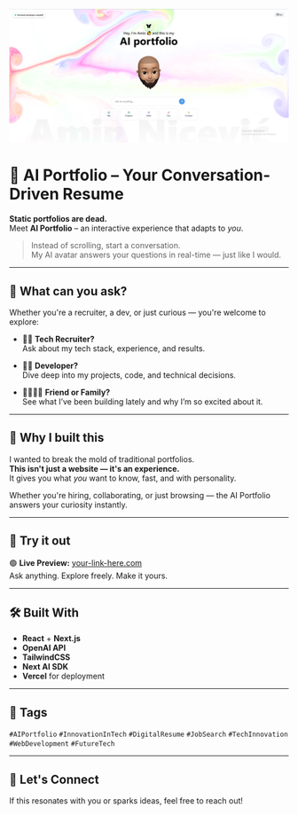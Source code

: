 <p align="center">
  <img src="assets/readme-photo.png" alt="AI Portfolio Preview" width="700"/>
</p>

# 🧠 AI Portfolio – Your Conversation-Driven Resume

**Static portfolios are dead.**  
Meet **AI Portfolio** – an interactive experience that adapts to *you*.

> Instead of scrolling, start a conversation.  
> My AI avatar answers your questions in real-time — just like I would.

---

## 💬 What can you ask?

Whether you're a recruiter, a dev, or just curious — you're welcome to explore:

- 🧑‍💼 **Tech Recruiter?**  
  Ask about my tech stack, experience, and results.

- 👨‍💻 **Developer?**  
  Dive deep into my projects, code, and technical decisions.

- 👨‍👩‍👧‍👦 **Friend or Family?**  
  See what I’ve been building lately and why I’m so excited about it.

---

## 🚀 Why I built this

I wanted to break the mold of traditional portfolios.  
**This isn't just a website — it's an experience.**  
It gives you what *you* want to know, fast, and with personality.

Whether you're hiring, collaborating, or just browsing — the AI Portfolio answers your curiosity instantly.

---

## 🔗 Try it out

🟢 **Live Preview:** [your-link-here.com](https://your-link-here.com)  
Ask anything. Explore freely. Make it yours.

---

## 🛠️ Built With

- **React** + **Next.js**  
- **OpenAI API**  
- **TailwindCSS**
- **Next AI SDK**
- **Vercel** for deployment

---

## 🔖 Tags

`#AIPortfolio` `#InnovationInTech` `#DigitalResume` `#JobSearch` `#TechInnovation` `#WebDevelopment` `#FutureTech`

---

## 👋 Let's Connect

If this resonates with you or sparks ideas, feel free to reach out!
